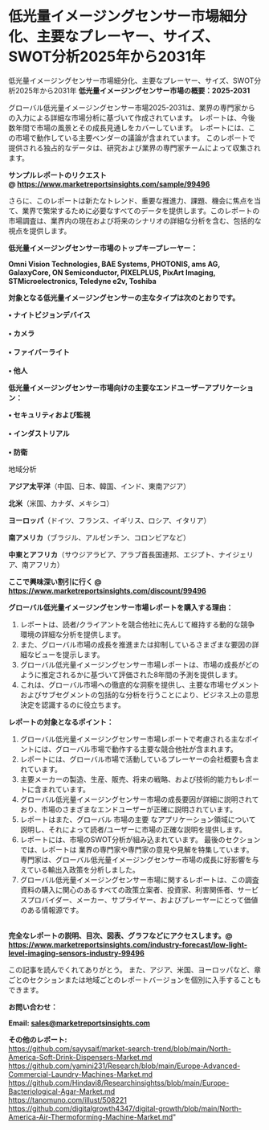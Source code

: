 # 低光量イメージングセンサー市場細分化、主要なプレーヤー、サイズ、SWOT分析2025年から2031年
低光量イメージングセンサー市場細分化、主要なプレーヤー、サイズ、SWOT分析2025年から2031年
<strong><b>低光量イメージングセンサー市場の概要：2025-2031</b></strong>

グローバル低光量イメージングセンサー市場2025-2031は、業界の専門家からの入力による詳細な市場分析に基づいて作成されています。 レポートは、今後数年間で市場の風景とその成長見通しをカバーしています。 レポートには、この市場で動作している主要ベンダーの議論が含まれています。 このレポートで提供される独占的なデータは、研究および業界の専門家チームによって収集されます。

<strong>サンプルレポートのリクエスト @ <a href=https://www.marketreportsinsights.com/sample/99496>https://www.marketreportsinsights.com/sample/99496</a></strong>

さらに、このレポートは新たなトレンド、重要な推進力、課題、機会に焦点を当て、業界で繁栄するために必要なすべてのデータを提供します。このレポートの市場調査は、業界内の現在および将来のシナリオの詳細な分析を含む、包括的な視点を提供します。

<strong>低光量イメージングセンサー市場のトップキープレーヤー：</strong>

<strong>Omni Vision Technologies, BAE Systems, PHOTONIS, ams AG, GalaxyCore, ON Semiconductor, PIXELPLUS, PixArt Imaging, STMicroelectronics, Teledyne e2v, Toshiba</strong>

<strong><b>対象となる低光量イメージングセンサーの主なタイプは次のとおりです。</b></strong>

<strong>• ナイトビジョンデバイス<br><br>• カメラ<br><br>• ファイバーライト<br><br>• 他人</strong>

<strong><b>低光量イメージングセンサー市場向けの主要なエンドユーザーアプリケーション：</b></strong>

<strong>• セキュリティおよび監視<br><br>• インダストリアル<br><br>• 防衛</strong>

 地域分析

<strong><b>アジア太平洋</b></strong>（中国、日本、韓国、インド、東南アジア）

<strong><b>北米</b></strong>（米国、カナダ、メキシコ）

<strong><b>ヨーロッパ</b></strong>（ドイツ、フランス、イギリス、ロシア、イタリア）

<strong><b>南アメリカ</b></strong>（ブラジル、アルゼンチン、コロンビアなど）

<strong><b>中東とアフリカ</b></strong>（サウジアラビア、アラブ首長国連邦、エジプト、ナイジェリア、南アフリカ）

<strong>ここで興味深い割引に行く @ <a href=https://www.marketreportsinsights.com/discount/99496>https://www.marketreportsinsights.com/discount/99496</a></strong>

<strong><b>グローバル低光量イメージングセンサー市場レポートを購入する理由：</b></strong>
<ol>
  <li>レポートは、読者/クライアントを競合他社に先んじて維持する動的な競争環境の詳細な分析を提供します。</li>
  <li>また、グローバル市場の成長を推進または抑制しているさまざまな要因の詳細なビューを提示します。</li>
  <li>グローバル低光量イメージングセンサー市場レポートは、市場の成長がどのように推定されるかに基づいて評価された8年間の予測を提供します。</li>
  <li>これは、グローバル市場への徹底的な洞察を提供し、主要な市場セグメントおよびサブセグメントの包括的な分析を行うことにより、ビジネス上の意思決定を認識するのに役立ちます。</li>
</ol>
<strong><b>レポートの対象となるポイント：</b></strong>
<ol>
  <li>グローバル低光量イメージングセンサー市場レポートで考慮される主なポイントには、グローバル市場で動作する主要な競合他社が含まれます。</li>
  <li>レポートには、グローバル市場で活動しているプレーヤーの会社概要も含まれています。</li>
  <li>主要メーカーの製造、生産、販売、将来の戦略、および技術的能力もレポートに含まれています。</li>
  <li>グローバル低光量イメージングセンサー市場の成長要因が詳細に説明されており、市場のさまざまなエンドユーザーが正確に説明されています。</li>
  <li>レポートはまた、グローバル 市場の主要 なアプリケーション領域について説明し、それによって読者/ユーザーに市場の正確な説明を提供します。</li>
  <li>レポートには、市場のSWOT分析が組み込まれています。 最後のセクションでは、レポートは 業界の専門家や専門家の意見や見解を特集しています。 専門家は、グローバル低光量イメージングセンサー市場の成長に好影響を与えている輸出入政策を分析しました。</li>
  <li>グローバル低光量イメージングセンサー市場に関するレポートは、この調査資料の購入に関心のあるすべての政策立案者、投資家、利害関係者、サービスプロバイダー、メーカー、サプライヤー、およびプレーヤーにとって価値のある情報源です。</li>
</ol><br>
<strong>完全なレポートの説明、目次、図表、グラフなどにアクセスします。@ <a href=https://www.marketreportsinsights.com/industry-forecast/low-light-level-imaging-sensors-industry-99496>https://www.marketreportsinsights.com/industry-forecast/low-light-level-imaging-sensors-industry-99496</a></strong>

この記事を読んでくれてありがとう。 また、アジア、米国、ヨーロッパなど、章ごとのセクションまたは地域ごとのレポートバージョンを個別に入手することもできます。

<strong><b>お問い合わせ：</b></strong>

<strong>Email: </strong><a href=mailto:sales@marketreportsinsights.com><strong>sales@marketreportsinsights.com</strong></a>

<strong>その他のレポート:</strong>
<br>
<a href=https://github.com/sayysaif/market-search-trend/blob/main/North-America-Soft-Drink-Dispensers-Market.md>https://github.com/sayysaif/market-search-trend/blob/main/North-America-Soft-Drink-Dispensers-Market.md</a>
<br>
<a href=https://github.com/yamini231/Research/blob/main/Europe-Advanced-Commercial-Laundry-Machines-Market.md>https://github.com/yamini231/Research/blob/main/Europe-Advanced-Commercial-Laundry-Machines-Market.md</a>
<br>
<a href=https://github.com/Hindavi8/Researchinsightss/blob/main/Europe-Bacteriological-Agar-Market.md>https://github.com/Hindavi8/Researchinsightss/blob/main/Europe-Bacteriological-Agar-Market.md</a>
<br>
<a href=https://tanomuno.com/illust/508221>https://tanomuno.com/illust/508221</a>
<br>
<a href=https://github.com/digitalgrowth4347/digital-growth/blob/main/North-America-Air-Thermoforming-Machine-Market.md>https://github.com/digitalgrowth4347/digital-growth/blob/main/North-America-Air-Thermoforming-Machine-Market.md</a>"
